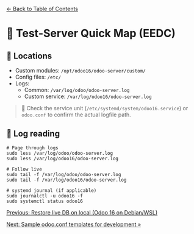 [← Back to Table of Contents](../README.md#table-of-contents)

# 🧭 Test-Server Quick Map (EEDC)

## 📂 Locations
- Custom modules: `/opt/odoo16/odoo-server/custom/`
- Config files: `/etc/`
- Logs:
  - Common: `/var/log/odoo/odoo-server.log`
  - Custom service: `/var/log/odoo16/odoo-server.log`

> 📝 Check the service unit (`/etc/systemd/system/odoo16.service`) or `odoo.conf` to confirm the actual logfile path.

## 🔎 Log reading
```
# Page through logs
sudo less /var/log/odoo/odoo-server.log
sudo less /var/log/odoo16/odoo-server.log

# Follow live
sudo tail -f /var/log/odoo/odoo-server.log
sudo tail -f /var/log/odoo16/odoo-server.log

# systemd journal (if applicable)
sudo journalctl -u odoo16 -f
sudo systemctl status odoo16
```

[Previous: Restore live DB on local (Odoo 16 on Debian/WSL)](./04-restore-live-db-local.md)

[Next: Sample odoo.conf templates for development »](./06-sample-odoo-conf.md)
